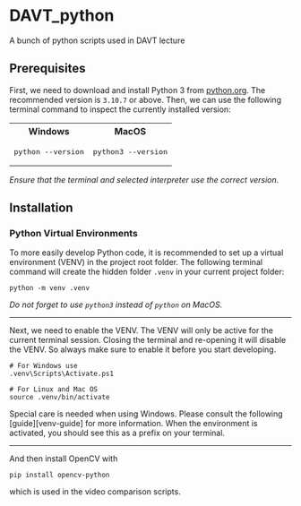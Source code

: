 # DAVT_python
 A bunch of python scripts used in DAVT lecture

## Prerequisites

First, we need to download and install Python 3 from [python.org](https://www.python.org/downloads/). The recommended
version is `3.10.7` or above. Then, we can use the following terminal command to inspect the currently installed
version:
<table>
<tr>
<th>
Windows
</th>
<th>
MacOS
</th>
</tr>

<tr>

<td>
<pre>
python --version
</pre>
</td>

<td>
<pre>
python3 --version
</pre>
</td>

</tr>
</table>


*Ensure that the terminal and selected interpreter use the correct version.*

## Installation

### Python Virtual Environments

To more easily develop Python code, it is recommended to set up a virtual environment (VENV) in the project root folder.
The following terminal command will create the hidden folder `.venv` in your current project folder:

```shell
python -m venv .venv
```

*Do not forget to use ```python3``` instead of ```python``` on MacOS.*

---

Next, we need to enable the VENV. The VENV will only be active for the current terminal session. Closing the terminal and re-opening it will disable the VENV. So always make sure to enable it before you start developing.

```shell
# For Windows use
.venv\Scripts\Activate.ps1

# For Linux and Mac OS
source .venv/bin/activate
```

Special care is needed when using Windows. Please consult the following [guide][venv-guide] for more information. When the environment is activated, you should see this as a prefix on your terminal.

---

And then install OpenCV with

```pip install opencv-python```

which is used in the video comparison scripts.

